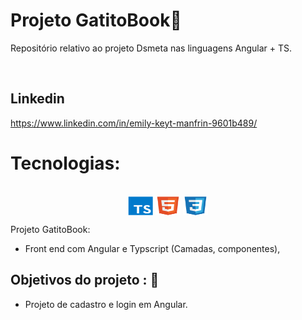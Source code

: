 # Projeto GatitoBook💼

Repositório relativo ao projeto Dsmeta nas linguagens Angular + TS. 

<div align="center">
<img width="627" >
</div>

## Linkedin

https://www.linkedin.com/in/emily-keyt-manfrin-9601b489/


# Tecnologias: 

<div style="display: inline_block theme=radical" align="center"><br>
  <img align="center" alt="M-Ts" height="30" width="40" src="https://raw.githubusercontent.com/devicons/devicon/master/icons/typescript/typescript-plain.svg" alt="Typescript">
  <img align="center" alt="M-HTML" height="30" width="40" src="https://raw.githubusercontent.com/devicons/devicon/master/icons/html5/html5-original.svg" alt="HTML">
  <img align="center" alt="M-CSS" height="30" width="40" src="https://raw.githubusercontent.com/devicons/devicon/master/icons/css3/css3-original.svg" alt="CSS">
</div>

Projeto GatitoBook:

- Front end com Angular e Typscript (Camadas, componentes),

## Objetivos do projeto : 📖

- Projeto de cadastro e login em Angular.
